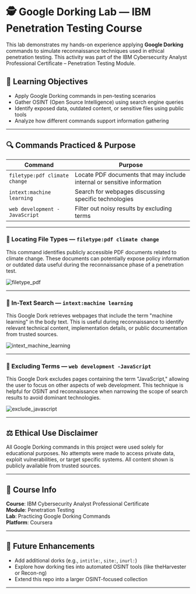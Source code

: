 # 🕵️ Google Dorking Lab — IBM Penetration Testing Course

This lab demonstrates my hands-on experience applying **Google Dorking** commands to simulate reconnaissance techniques used in ethical penetration testing. This activity was part of the IBM Cybersecurity Analyst Professional Certificate – Penetration Testing Module.

## 🎯 Learning Objectives
- Apply Google Dorking commands in pen-testing scenarios
- Gather OSINT (Open Source Intelligence) using search engine queries
- Identify exposed data, outdated content, or sensitive files using public tools
- Analyze how different commands support information gathering

---

## 🔍 Commands Practiced & Purpose

| Command | Purpose |
|--------|---------|
| `filetype:pdf climate change` | Locate PDF documents that may include internal or sensitive information |
| `intext:machine learning` | Search for webpages discussing specific technologies |
| `web development -JavaScript` | Filter out noisy results by excluding terms |

---

### 📄 Locating File Types — `filetype:pdf climate change`

This command identifies publicly accessible PDF documents related to climate change. These documents can potentially expose policy information or outdated data useful during the reconnaissance phase of a penetration test.

![filetype_pdf](screenshots/dork_filetype_pdf.png)

---

### 🧠 In-Text Search — `intext:machine learning`

This Google Dork retrieves webpages that include the term "machine learning" in the body text. This is useful during reconnaissance to identify relevant technical content, implementation details, or public documentation from trusted sources.

![intext_machine_learning](screenshots/dork_intext_machine_learning.png)

---

### 🧰 Excluding Terms — `web development -JavaScript`

This Google Dork excludes pages containing the term "JavaScript," allowing the user to focus on other aspects of web development. This technique is helpful for OSINT and reconnaissance when narrowing the scope of search results to avoid dominant technologies.

![exclude_javascript](screenshots/dork_exclude_javascript.png)

---

## ⚖️ Ethical Use Disclaimer

All Google Dorking commands in this project were used solely for educational purposes. No attempts were made to access private data, exploit vulnerabilities, or target specific systems. All content shown is publicly available from trusted sources.

---

## 📘 Course Info

**Course**: IBM Cybersecurity Analyst Professional Certificate  
**Module**: Penetration Testing  
**Lab**: Practicing Google Dorking Commands  
**Platform**: Coursera

---

## 🚀 Future Enhancements

- Add additional dorks (e.g., `intitle:`, `site:`, `inurl:`)  
- Explore how dorking ties into automated OSINT tools (like theHarvester or Recon-ng)  
- Extend this repo into a larger OSINT-focused collection

---
